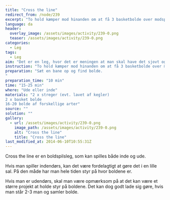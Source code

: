 ```yaml
---
title: "Cross the line"
redirect_from: /node/239
excerpt: "To hold kæmper mod hinanden om at få 3 basketbolde over modspillerens “streg”. Hvert hold har forskellige bolde til rådighed. Det hold der først får 2 af basketboldene over det andet holds “streg” vinder. Man må kun kaste overhåndskast. Man må ikke løbe ud på banen og hente boldene, så man skal vente på at der kommer en bold over ens streg. Man må kun kaste bolden derfra, hvor den triller over ens streg."
language: da
header:
  overlay_image: /assets/images/activity/239-0.png
  teaser: /assets/images/activity/239-0.png
categories: 
  - Leg
tags: 
  - Leg
aim: "Det er en leg, hvor det er meningen at man skal have det sjovt og skabe konkurrence mellem forskellige hold. Aktiviteten handler til dels om samarbejde, da det er meget nemmere at løse opgaven i "
instruction: "To hold kæmper mod hinanden om at få 3 basketbolde over modspillerens “streg”. Hvert hold har forskellige bolde til rådighed. Det hold der først får 2 af basketboldene over det andet holds “streg” vinder. Man må kun kaste overhåndskast. Man må ikke løbe ud på banen og hente boldene, så man skal vente på at der kommer en bold over ens streg. Man må kun kaste bolden derfra, hvor den triller over ens streg."
preparation: "Sæt en bane op og find bolde.
"
preparation_time: "10 min"
time: "15-25 min"
where: "Ude eller inde"
materials: "2 x streger (evt. lavet af kegler)
2 x basket bolde
16-20 bolde af forskellige arter"
source: ""
solution: ""
gallery:
  - url: /assets/images/activity/239-0.png
    image_path: /assets/images/activity/239-0.png
    alt: "Cross the line"
    title: "Cross the line"
last_modified_at: 2014-06-10T10:55:31Z
---
```

Cross the line er en boldspilsleg, som kan spilles både inde og ude.

Hvis man spiller indendørs, kan det være fordelagtigt at gøre det i en lille sal. På den måde har man hele tiden styr på hvor boldene er.

Hvis man er udendørs, skal man være opmærksom på at det kan være et større projekt at holde styr på boldene. Det kan dog godt lade sig gøre, hvis man står 2-3 man og samler bolde.
